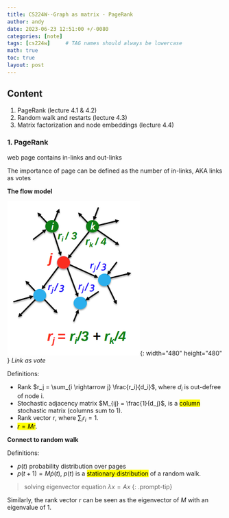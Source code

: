 ```yaml
---
title: CS224W--Graph as matrix - PageRank
author: andy
date: 2023-06-23 12:51:00 +/-0080
categories: [note]
tags: [cs224w]     # TAG names should always be lowercase
math: true
toc: true
layout: post
---
```


## Content
1. PageRank (lecture 4.1 & 4.2)
2. Random walk and restarts  (lecture 4.3)
3. Matrix factorization and node embeddings (lecture 4.4)

### 1. PageRank

web page contains in-links and out-links

The importance of page can be defined as the number of in-links, AKA links as votes

**The flow model** 

![Desktop View](/assets/img/post/2023-06-23-linkasvote.png){: width="480" height="480" }
_Link as vote_

Definitions:
 - Rank $r_j = \sum_{i \rightarrow j} \frac{r_i}{d_i}$, where $d_i$ is out-defree of node i.
 - Stochastic adjacency matrix $M_{ij} = \frac{1}{d_j}$, is a <mark>column</mark> stochastic matrix (columns sum to 1).
 - Rank vector $r$, where $\sum_i r_i = 1$.
 - <mark>$r = M r$</mark>.

**Connect to random walk**

Definitions:
 - $p(t)$ probability distribution over pages
 - $p(t+1) = M \dot p(t)$, $p(t)$ is a <mark>stationary distribution</mark> of a random walk.

> solving eigenvector equation $\lambda x = A x$
{: .prompt-tip}

Similarly, the rank vector $r$ can be seen as the eigenvector of $M$ with an eigenvalue of 1.

